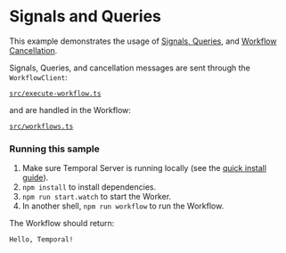 # Signals and Queries

This example demonstrates the usage of [Signals, Queries](https://docs.temporal.io/docs/typescript/workflows#signals-and-queries), and [Workflow Cancellation](https://docs.temporal.io/docs/typescript/cancellation-scopes).

Signals, Queries, and cancellation messages are sent through the `WorkflowClient`:

[`src/execute-workflow.ts`](./src/execute-workflow.ts)

and are handled in the Workflow:

[`src/workflows.ts`](./src/workflows.ts)

### Running this sample

1. Make sure Temporal Server is running locally (see the [quick install guide](https://docs.temporal.io/docs/server/quick-install/)).
1. `npm install` to install dependencies.
1. `npm run start.watch` to start the Worker.
1. In another shell, `npm run workflow` to run the Workflow.

The Workflow should return:

```
Hello, Temporal!
```
